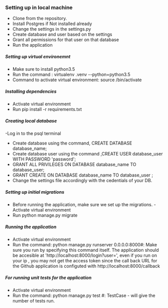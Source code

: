 ### Setting up in local machine
- Clone from the repository.
- Install Postgres if Not installed already 
- Change the settings in the settings.py 
- Create database and user based on the settings
- Grant all permissions for that user on that database
- Run the application 

##### Setting up virtual environemnt 
- Make sure to install python3.5
- Run the command : virtualenv .venv --python=python3.5
- Command to activate virtual environment: source <virtual environment name>/bin/activate
##### Installing dependencies
- Activate virtual environment
- Run pip install -r requirements.txt

##### Creating local database
-Log in to the psql terminal
- Create database using the command, CREATE DATABASE database_name;
- Create database user using the command ,CREATE USER database_user  WITH PASSWORD 'password';
- GRANT ALL PRIVILEGES ON DATABASE database_name TO database_user;
- GRANT CREATE ON DATABASE database_name TO database_user ;
- Change the settings file accordingly with the cedentials of your DB.
##### Setting up initial migrations 
- Before running the application, make sure we set up the migrations.
-Activate virtual environment
- Run python manage.py migrate

##### Running the application
- Activate virtual environment
- Run the command: python manage.py runserver 0.0.0.0:8000#: Make sure you run by specifying this command itself. The application should be accesible at 'http://localhost:8000/login?user=<Github user>', even if you run on your ip , you may not get the access token since the call back URL for the Github application is configuted with http://localhost:8000/callback
#####  For running unit tests for the application
- Activate virtual environment
- Run the command: python manage.py test #: TestCase - <no> will give the number of tests run.
